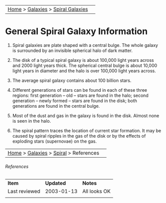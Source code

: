|    |    |
|:---|---:|
|<a href="/notes/#object-notes">Home</a> > <a href="/notes/#galaxies">Galaxies</a> > <a href=".">Spiral Galaxies</a>|   |

# General Spiral Galaxy Information

1.	Spiral galaxies are plate shaped with a central bulge.  The whole galaxy is surrounded by an invisible spherical halo of dark matter. 
 
2.	The disk of a typical spiral galaxy is about 100,000 light years across and 2000 light years thick.  The spherical central bulge is about 10,000 light years in diameter and the halo is over 100,000 light years across. 
 
3.	The average spiral galaxy contains about 100 billion stars. 
  
4.	Different generations of stars can be found in each of these three regions: first generation – old – stars are found in the halo; second generation – newly formed – stars are found in the disk; both generations are found in the central bulge. 

5.	Most of the dust and gas in the galaxy is found in the disk.  Almost none is seen in the halo. 
 
6.	The spiral pattern traces the location of current star formation.  It may be caused by spiral ripples in the gas of the disk or by the effects of exploding stars (supernovae) on the gas. 
 
|    |    |
|:---|---:|
|[Home](/notes/#object-notes) > [Galaxies](/notes/#galaxies) > [Spiral](!spiral_galaxy_info) > References|   |

###### References
|   |   |   |
|---|---|---|
|**Item**|**Updated**|**Notes**|
|Last reviewed|2003-01-13|All looks OK|
|   |   |   |